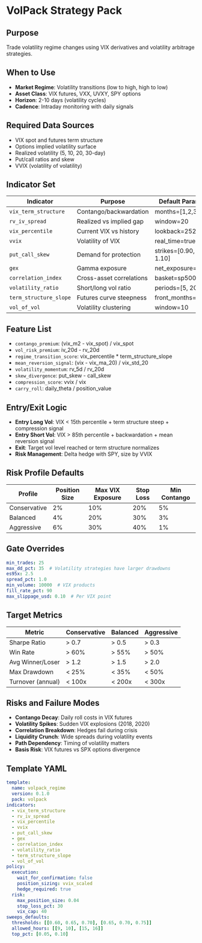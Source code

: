 # VolPack Strategy Pack

## Purpose
Trade volatility regime changes using VIX derivatives and volatility arbitrage strategies.

## When to Use
- **Market Regime**: Volatility transitions (low to high, high to low)
- **Asset Class**: VIX futures, VXX, UVXY, SPY options
- **Horizon**: 2-10 days (volatility cycles)
- **Cadence**: Intraday monitoring with daily signals

## Required Data Sources
- VIX spot and futures term structure
- Options implied volatility surface
- Realized volatility (5, 10, 20, 30-day)
- Put/call ratios and skew
- VVIX (volatility of volatility)

## Indicator Set

| Indicator | Purpose | Default Params |
|-----------|---------|----------------|
| `vix_term_structure` | Contango/backwardation | months=[1,2,3,6] |
| `rv_iv_spread` | Realized vs implied gap | window=20 |
| `vix_percentile` | Current VIX vs history | lookback=252 |
| `vvix` | Volatility of VIX | real_time=true |
| `put_call_skew` | Demand for protection | strikes=[0.90, 1.10] |
| `gex` | Gamma exposure | net_exposure=true |
| `correlation_index` | Cross-asset correlations | basket=sp500 |
| `volatility_ratio` | Short/long vol ratio | periods=[5, 20] |
| `term_structure_slope` | Futures curve steepness | front_months=2 |
| `vol_of_vol` | Volatility clustering | window=10 |

## Feature List
- `contango_premium`: (vix_m2 - vix_spot) / vix_spot
- `vol_risk_premium`: iv_20d - rv_20d
- `regime_transition_score`: vix_percentile * term_structure_slope
- `mean_reversion_signal`: (vix - vix_ma_20) / vix_std_20
- `volatility_momentum`: rv_5d / rv_20d
- `skew_divergence`: put_skew - call_skew
- `compression_score`: vvix / vix
- `carry_roll`: daily_theta / position_value

## Entry/Exit Logic
- **Entry Long Vol**: VIX < 15th percentile + term structure steep + compression signal
- **Entry Short Vol**: VIX > 85th percentile + backwardation + mean reversion signal
- **Exit**: Target vol level reached or term structure normalizes
- **Risk Management**: Delta hedge with SPY, size by VVIX

## Risk Profile Defaults

| Profile | Position Size | Max VIX Exposure | Stop Loss | Min Contango |
|---------|--------------|------------------|-----------|--------------|
| Conservative | 2% | 10% | 20% | 5% |
| Balanced | 4% | 20% | 30% | 3% |
| Aggressive | 6% | 30% | 40% | 1% |

## Gate Overrides
```yaml
min_trades: 25
max_dd_pct: 35  # Volatility strategies have larger drawdowns
es95x: 2.5
spread_pct: 1.0
min_volume: 10000  # VIX products
fill_rate_pct: 90
max_slippage_usd: 0.10  # Per VIX point
```

## Target Metrics

| Metric | Conservative | Balanced | Aggressive |
|--------|-------------|----------|------------|
| Sharpe Ratio | > 0.7 | > 0.5 | > 0.3 |
| Win Rate | > 60% | > 55% | > 50% |
| Avg Winner/Loser | > 1.2 | > 1.5 | > 2.0 |
| Max Drawdown | < 25% | < 35% | < 50% |
| Turnover (annual) | < 100x | < 200x | < 300x |

## Risks and Failure Modes
- **Contango Decay**: Daily roll costs in VIX futures
- **Volatility Spikes**: Sudden VIX explosions (2018, 2020)
- **Correlation Breakdown**: Hedges fail during crisis
- **Liquidity Crunch**: Wide spreads during volatility events
- **Path Dependency**: Timing of volatility matters
- **Basis Risk**: VIX futures vs SPX options divergence

## Template YAML
```yaml
template:
  name: volpack_regime
  version: 0.1.0
  pack: volpack
indicators:
  - vix_term_structure
  - rv_iv_spread
  - vix_percentile
  - vvix
  - put_call_skew
  - gex
  - correlation_index
  - volatility_ratio
  - term_structure_slope
  - vol_of_vol
policy:
  execution:
    wait_for_confirmation: false
    position_sizing: vvix_scaled
    hedge_required: true
  risk:
    max_position_size: 0.04
    stop_loss_pct: 30
    vix_cap: 40
sweeps_defaults:
  thresholds: [[0.60, 0.65, 0.70], [0.65, 0.70, 0.75]]
  allowed_hours: [[9, 10], [15, 16]]
  top_pct: [0.05, 0.10]
```